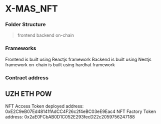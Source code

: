 # X-MAS_NFT

### Folder Structure
> frontend
> backend
> on-chain

### Frameworks
Frontend is built using Reactjs framework
Backend is built using Nestjs framework
on-chain is built using hardhat framework

### Contract address

## UZH ETH POW
NFT Access Token deployed address: 0xE2C9eB07Ed48141fAdCC4F26c2f4eBC03eE9Eac4
NFT Factory Token address: 0x2aE0FCbAB0D1C052E293fecD22c2059756247188